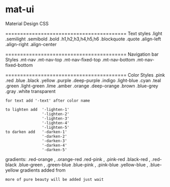 # mat-ui
Material Design CSS

=========================================
                Text styles
    .light
    .semilight
    .semibold
    .bold
    .h1,h2,h3,h4,h5,h6
    .blockquote
    .quote
    .align-left
    .align-right
    .align-center

=========================================
            Navigation bar Styles
    .mt-nav
    .mt-nav-top
    .mt-nav-fixed-top
    .mt-nav-bottom
    .mt-nav-fixed-bottom


=========================================
              Color Styles
    .pink
    .red
    .blue
    .black
    .yellow
    .purple
    .deep-purple
    .indigo
    .light-blue
    .cyan
    .teal
    .green
    .light-green
    .lime
    .amber
    .orange
    .deep-orange
    .brown
    .blue-grey
    .gray
    .white
    transparent

    for text add '-text' after color name

    to lighten add  '-lighten-1'
                    '-lighten-2'
                    '-lighten-3'
                    '-lighten-4'
                    '-lighten-5'
    to darken add   '-darken-1'
                    '-darken-2'
                    '-darken-3'
                    '-darken-4'
                    '-darken-5'
   gradients:
      .red-orange , .orange-red
      .red-pink , .pink-red
      .black-red , .red-black
      .blue-green , .green-blue
      .blue-pink , .pink-blue
      .yellow-blue , .blue-yellow
      gradients added from 

    more of pure beauty will be added just wait
